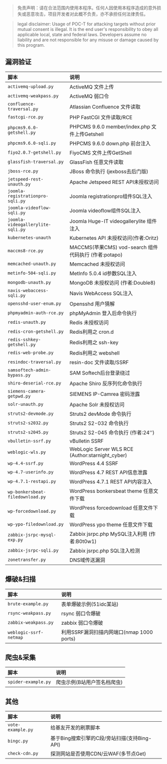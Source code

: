 

> 免责声明：请在合法范围内使用本程序。任何人因使用本程序造成的意外损失或恶意攻击，项目开发者对此概不负责，亦不承担任何法律责任。

> legal disclaimer: Usage of POC-T for attacking targets without prior mutual consent is illegal. It is the end user's responsibility to obey all applicable local, state and federal laws. Developers assume no liability and are not responsible for any misuse or damage caused by this program.

漏洞验证 
----
|脚本|说明|
|:---|:---|
|`activemq-upload.py`    | ActiveMQ 文件上传 |
|`activemq-weakpass.py`    | ActiveMQ 弱口令 |
|`confluence-traversal.py`| Atlassian Confluence 文件读取 |
|`fastcgi-rce.py`| PHP FastCGI 文件读取/RCE |
|`phpcms9.6.0-getshell.py`| PHPCMS 9.6.0 member/index.php 文件上传Getshell |
|`phpcms9.6.0-sqli.py`| PHPCMS 9.6.0 down.php 前台注入 |
|`fiyo2.0.7-getshell.py`| FiyoCMS 文件上传GetShell | 
|`glassfish-traversal.py`| GlassFish 任意文件读取|
|`jboss-rce.py`       | JBoss 命令执行 (jexboss去后门版) |  
|`jetspeed-rest-unauth.py`| Apache Jetspeed REST API未授权访问|
|`joomla-registrationpro-sqli.py`| Joomla registrationpro组件SQL注入|
|`joomla-videoflow-sqli.py`| Joomla videoflow组件SQL注入|
|`joomla-videogallerylite-sqli.py`| Joomla Huge-IT videogallerylite 组件注入|
|`kubernetes-unauth`| Kubernetes API 未授权访问(作者:Oritz) |
|`maccms8-rce.py`| MACCMS(苹果CMS) vod-search 组件代码执行 (作者:potapo) |
|`memcached-unauth.py`    | Memcached 未授权访问 |
|`metinfo-504-sqli.py`| MetInfo 5.0.4 id参数SQL注入|
|`mongodb-unauth.py`| MongoDB 未授权访问 (作者:Double8)|
|`navis-webaccess-sqli.py`| Navis WebAccess SQL注入|
|`opensshd-user-enum.py`| Opensshd 用户猜解 |
|`phpmyadmin-auth-rce.py` | phpMyAdmin 登入后命令执行|
|`redis-unauth.py`    | Redis 未授权访问 |
|`redis-cron-getshell.py`| Redis利用之 cron.d|
|`redis-sshkey-getshell.py`| Redis利用之 ssh-key|
|`redis-web-probe.py`| Redis利用之 webshell|
|`resindoc-traversal.py`| resin-doc 文件读取/SSRF|
|`samsoftech-admin-bypass.py`| SAM Softech后台登录绕过|
|`shiro-deserial-rce.py`  | Apache Shiro 反序列化命令执行|
|`siemens-camera-getpwd.py`| SIEMENS IP-Camrea 密码泄露|
|`solr-unauth.py`     | Apache Solr 未授权访问 |
|`struts2-devmode.py` | Struts2 devMode 命令执行 |
|`struts2-s2032.py`   | Struts2 S2-032 命令执行 | 
|`struts2-s2045.py`   | Struts2 S2-045 命令执行 (作者:24'') | 
|`vbulletin-ssrf.py`| vBulletin SSRF |
|`weblogic-wls.py`|WebLogic Server WLS RCE (Author:starnight_cyber)|
|`wp-4.4-ssrf.py`| WordPress 4.4 SSRF |
|`wp-4.7-userinfo.py`| WordPress 4.7 REST API信息泄露 |
|`wp-4.7.1-restapi.py`| WordPress 4.7.1 REST API内容注入 |
|`wp-bonkersbeat-filedownload.py`| WordPress bonkersbeat theme 任意文件下载|
|`wp-forcedownload.py`| WordPress forcedownload 任意文件下载|
|`wp-ypo-filedownload.py`| WordPress ypo theme 任意文件下载|
|`zabbix-jsrpc-mysql-exp.py`| Zabbix jsrpc.php MySQL注入利用 (作者:B0t0w1)|
|`zabbix-jsrpc-sqli.py`  | Zabbix jsrpc.php SQL注入检测|
|`zonetransfer.py`| DNS域传送漏洞 |

爆破&扫描 
-----
|脚本|说明|
|:---|:---|
|`brute-example.py`    | 表单爆破示例(51idc某站)|
|`rsync-weakpass.py`   | rsync 弱口令爆破|
|`zabbix-weakpass.py`  | zabbix 弱口令爆破|
|`weblogic-ssrf-netmap`|利用SSRF漏洞扫描内网端口(nmap 1000 ports)|
  
爬虫&采集
-----
|脚本|说明|
|:---|:---|
|`spider-example.py`   |爬虫示例(B站用户签名档爬虫)|  
  
其他
---
|脚本|说明|
|:---|:---|
|`vote-example.py`     |给基友开发的刷票脚本|  
|`bingc.py`            |基于Bing搜索引擎的C段/旁站扫描(支持Bing-API)|  
|`check-cdn.py`        |探测网站是否使用CDN/云WAF(多节点Get)|  
  
  
